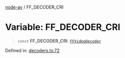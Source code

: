 [node-av](../globals.md) / FF\_DECODER\_CRI

# Variable: FF\_DECODER\_CRI

> `const` **FF\_DECODER\_CRI**: [`FFVideoDecoder`](../type-aliases/FFVideoDecoder.md)

Defined in: [decoders.ts:72](https://github.com/seydx/av/blob/f8631fc881b394300b1479f511d55cf1c370a87f/src/constants/decoders.ts#L72)
